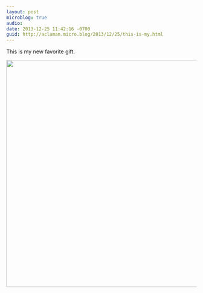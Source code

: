 ```yaml
---
layout: post
microblog: true
audio: 
date: 2013-12-25 11:42:16 -0700
guid: http://aclaman.micro.blog/2013/12/25/this-is-my.html
---
```

This is my new favorite gift.

<img src="http://micro.alexclaman.com/uploads/2018/0eeff69f88.jpg" width="600" height="600" />
